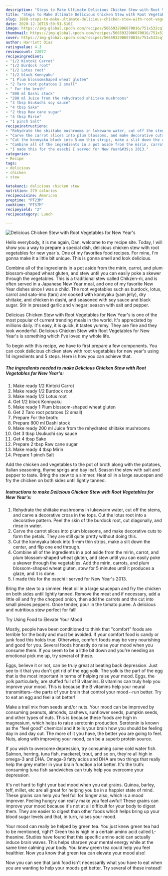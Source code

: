 ```yaml
---
description: "Steps to Make Ultimate Delicious Chicken Stew with Root Vegetables for New Year&amp;#39;s"
title: "Steps to Make Ultimate Delicious Chicken Stew with Root Vegetables for New Year&amp;#39;s"
slug: 1880-steps-to-make-ultimate-delicious-chicken-stew-with-root-vegetables-for-new-year-and-39-s
date: 2020-12-10T15:50:51.510Z
image: https://img-global.cpcdn.com/recipes/5665932906070016/751x532cq70/delicious-chicken-stew-with-root-vegetables-for-new-years-recipe-main-photo.jpg
thumbnail: https://img-global.cpcdn.com/recipes/5665932906070016/751x532cq70/delicious-chicken-stew-with-root-vegetables-for-new-years-recipe-main-photo.jpg
cover: https://img-global.cpcdn.com/recipes/5665932906070016/751x532cq70/delicious-chicken-stew-with-root-vegetables-for-new-years-recipe-main-photo.jpg
author: Harriett Diaz
ratingvalue: 4.3
reviewcount: 22077
recipeingredient:
- "1/2 Kintoki Carrot"
- "1/2 Burdock root"
- "1/2 Lotus root"
- "1/2 block Konnyaku"
- "1 Plum blossomshaped wheat gluten"
- "2 Taro root potatoes 2 small"
- " For the broth"
- "800 ml Dashi stock"
- "200 ml Juice from the rehydrated shiitake mushrooms"
- "3 tbsp Usukuchi soy sauce"
- "4 tbsp Sake"
- "2 tbsp Raw cane sugar"
- "4 tbsp Mirin"
- "1 pinch Salt"
recipeinstructions:
- "Rehydrate the shiitake mushrooms in lukewarm water, cut off the stems, and carve a decorative cross in the tops. Cut the lotus root into a decorative pattern. Peel the skin of the burdock root, cut diagonally, and rinse in water."
- "Carve the carrot slices into plum blossoms, and make decorative cuts to form the petals. They are still quite pretty without doing this."
- "Cut the konnyaku block into 5-mm thin strips, make a slit down the center, and flip one end through."
- "Combine all of the ingredients in a pot aside from the mirin, carrot, and plum blossom-shaped wheat gluten, and stew until you can easily poke a skewer through the vegetables. Add the mirin, carrots, and  plum blossom-shaped wheat gluten, stew for 5 minutes until it produces a glaze, and it is done."
- "I made this for the osechi I served for New Year&#39;s 2013."
categories:
- Recipe
tags:
- delicious
- chicken
- stew

katakunci: delicious chicken stew 
nutrition: 279 calories
recipecuisine: American
preptime: "PT23M"
cooktime: "PT57M"
recipeyield: "2"
recipecategory: Lunch

---
```



![Delicious Chicken Stew with Root Vegetables for New Year&#39;s](https://img-global.cpcdn.com/recipes/5665932906070016/751x532cq70/delicious-chicken-stew-with-root-vegetables-for-new-years-recipe-main-photo.jpg)

Hello everybody, it is me again, Dan, welcome to my recipe site. Today, I will show you a way to prepare a special dish, delicious chicken stew with root vegetables for new year&#39;s. One of my favorites food recipes. For mine, I'm gonna make it a little bit unique. This is gonna smell and look delicious.

Combine all of the ingredients in a pot aside from the mirin, carrot, and plum blossom-shaped wheat gluten, and stew until you can easily poke a skewer through the vegetables. This is a traditional stew called Chikzen-ni, and is often served in a Japanese New Year meal, and one of my favorite New Year dishes since I was a child. The root vegetables such as burdock, lotus, carrot and sato-imo (taro) are cooked with konnyaku (yam jelly), dry shiitake, and chicken in dashi, and seasoned with soy sauce and black sugar. Stir in pressed garlic and vinegar; season with salt and pepper.

Delicious Chicken Stew with Root Vegetables for New Year&#39;s is one of the most popular of current trending meals in the world. It's appreciated by millions daily. It's easy, it is quick, it tastes yummy. They are fine and they look wonderful. Delicious Chicken Stew with Root Vegetables for New Year&#39;s is something which I've loved my whole life.


To begin with this recipe, we have to first prepare a few components. You can cook delicious chicken stew with root vegetables for new year&#39;s using 14 ingredients and 5 steps. Here is how you can achieve that.

<!--inarticleads1-->

##### The ingredients needed to make Delicious Chicken Stew with Root Vegetables for New Year&#39;s:

1. Make ready 1/2 Kintoki Carrot
1. Make ready 1/2 Burdock root
1. Make ready 1/2 Lotus root
1. Get 1/2 block Konnyaku
1. Make ready 1 Plum blossom-shaped wheat gluten
1. Get 2 Taro root potatoes (2 small)
1. Prepare  For the broth:
1. Prepare 800 ml Dashi stock
1. Make ready 200 ml Juice from the rehydrated shiitake mushrooms
1. Get 3 tbsp Usukuchi soy sauce
1. Get 4 tbsp Sake
1. Prepare 2 tbsp Raw cane sugar
1. Make ready 4 tbsp Mirin
1. Prepare 1 pinch Salt


Add the chicken and vegetables to the pot of broth along with the potatoes, Italian seasoning, thyme sprigs and bay leaf. Season the stew with salt and pepper to taste. Bring the stew to a simmer. Heat oil in a large saucepan and fry the chicken on both sides until lightly tanned. 

<!--inarticleads2-->

##### Instructions to make Delicious Chicken Stew with Root Vegetables for New Year&#39;s:

1. Rehydrate the shiitake mushrooms in lukewarm water, cut off the stems, and carve a decorative cross in the tops. Cut the lotus root into a decorative pattern. Peel the skin of the burdock root, cut diagonally, and rinse in water.
1. Carve the carrot slices into plum blossoms, and make decorative cuts to form the petals. They are still quite pretty without doing this.
1. Cut the konnyaku block into 5-mm thin strips, make a slit down the center, and flip one end through.
1. Combine all of the ingredients in a pot aside from the mirin, carrot, and plum blossom-shaped wheat gluten, and stew until you can easily poke a skewer through the vegetables. Add the mirin, carrots, and  plum blossom-shaped wheat gluten, stew for 5 minutes until it produces a glaze, and it is done.
1. I made this for the osechi I served for New Year&#39;s 2013.


Bring the stew to a simmer. Heat oil in a large saucepan and fry the chicken on both sides until lightly tanned. Remove the meat and if necessary, add a little oil and fry the chopped onion, then add the carrots and the cut into small pieces peppers. Once tender, pour in the tomato puree. A delicious and nutritious stew perfect for fall! 

Try Using Food to Elevate Your Mood


Mostly, people have been conditioned to think that "comfort" foods are terrible for the body and must be avoided. If your comfort food is candy or junk food this holds true. Otherwise, comfort foods may be very nourishing and good for you. Several foods honestly do raise your mood when you consume them. If you seem to be a little bit down and you're needing an emotional pick me up, try several of these.

Eggs, believe it or not, can be truly great at beating back depression. Just see to it that you don't get rid of the egg yolk. The yolk is the part of the egg that is the most important in terms of helping raise your mood. Eggs, the yolk particularly, are stuffed full of B vitamins. B vitamins can truly help you improve your mood. This is because the B vitamins help your neural transmitters--the parts of your brain that control your mood--run better. Try to eat an egg and feel a lot better!

Make a trail mix from seeds and/or nuts. Your mood can be improved by consuming peanuts, almonds, cashews, sunflower seeds, pumpkin seeds, and other types of nuts. This is because these foods are high in magnesium, which helps to raise serotonin production. Serotonin is known as the "feel good" chemical and it tells your brain how you should be feeling day in and day out. The more of it you have, the better you are going to feel. Nuts, along with improving your mood, can be a superb protein source.

If you wish to overcome depression, try consuming some cold water fish. Salmon, herring, tuna fish, mackerel, trout, and so on, they're all high in omega-3 and DHA. Omega-3 fatty acids and DHA are two things that really help the grey matter in your brain function a lot better. It's the truth: consuming tuna fish sandwiches can truly help you overcome your depression. 

It's not hard to fight your bad mood when you eat grains. Quinoa, barley, teff, millet, etc are all great for helping you be in a happier state of mind. These grains can help you feel full for longer also, which is a mood improver. Feeling hungry can really make you feel awful! These grains can improve your mood because it's not at all difficult for your body to digest them. They are easier to digest than other foods which helps bring up your blood sugar levels and that, in turn, raises your mood.

Your mood can really be helped by green tea. You just knew green tea had to be mentioned, right? Green tea is high in a certain amino acid called L-theanine. Studies have found that this specific amino acid can actually induce brain waves. This helps sharpen your mental energy while at the same time calming your body. You knew green tea could help you feel healthier. Now you know that green tea can elevate your mood also!

Now you can see that junk food isn't necessarily what you have to eat when you are wanting to help your moods get better. Try several of these instead!

